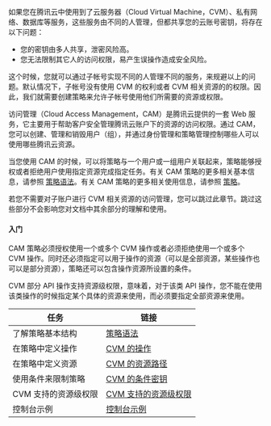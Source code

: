 如果您在腾讯云中使用到了云服务器（Cloud Virtual Machine，CVM）、私有网络、数据库等服务，这些服务由不同的人管理，但都共享您的云账号密钥，将存在以下问题：
- 您的密钥由多人共享，泄密风险高。
- 您无法限制其它人的访问权限，易产生误操作造成安全风险。

这个时候，您就可以通过子帐号实现不同的人管理不同的服务，来规避以上的问题。默认情况下，子帐号没有使用 CVM 的权利或者 CVM 相关资源的的权限。因此，我们就需要创建策略来允许子帐号使用他们所需要的资源或权限。

访问管理（Cloud Access Management，CAM）是腾讯云提供的一套 Web 服务，它主要用于帮助客户安全管理腾讯云账户下的资源的访问权限。通过 CAM，您可以创建、管理和销毁用户（组），并通过身份管理和策略管理控制哪些人可以使用哪些腾讯云资源。

当您使用 CAM 的时候，可以将策略与一个用户或一组用户关联起来，策略能够授权或者拒绝用户使用指定资源完成指定任务。有关 CAM 策略的更多相关基本信息，请参照 [策略语法](https://intl.cloud.tencent.com/document/product/598/10603)。有关 CAM 策略的更多相关使用信息，请参照 [策略](https://intl.cloud.tencent.com/document/product/598/10601)。

若您不需要对子账户进行 CVM 相关资源的访问管理，您可以跳过此章节。跳过这些部分不会影响您对文档中其余部分的理解和使用。

#### 入门

CAM 策略必须授权使用一个或多个 CVM 操作或者必须拒绝使用一个或多个 CVM 操作。同时还必须指定可以用于操作的资源（可以是全部资源，某些操作也可以是部分资源），策略还可以包含操作资源所设置的条件。

CVM 部分 API 操作支持资源级权限，意味着，对于该类 API 操作，您不能在使用该类操作的时候指定某个具体的资源来使用，而必须要指定全部资源来使用。

| 任务 | 链接 | 
|---------|---------|
|了解策略基本结构|[策略语法](https://intl.cloud.tencent.com/document/product/213/10313)|
|在策略中定义操作| [CVM 的操作](https://intl.cloud.tencent.com/document/product/213/10313) | 
|在策略中定义资源|[CVM 的资源路径](https://intl.cloud.tencent.com/document/product/213/10313)|
|使用条件来限制策略|[CVM 的条件密钥](https://intl.cloud.tencent.com/document/product/213/10313)|
|CVM 支持的资源级权限|[CVM 支持的资源级权限](https://intl.cloud.tencent.com/document/product/213/10314)|
|控制台示例|[控制台示例](https://intl.cloud.tencent.com/document/product/213/10312)|
